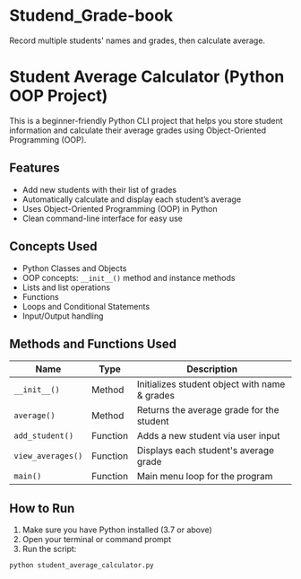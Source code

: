 # Studend_Grade-book
Record multiple students' names and grades, then calculate average.
# Student Average Calculator (Python OOP Project)

This is a beginner-friendly Python CLI project that helps you store student information and calculate their average grades using Object-Oriented Programming (OOP).

## Features

- Add new students with their list of grades
- Automatically calculate and display each student’s average
- Uses Object-Oriented Programming (OOP) in Python
- Clean command-line interface for easy use

##  Concepts Used

- Python Classes and Objects
- OOP concepts: `__init__()` method and instance methods
- Lists and list operations
- Functions
- Loops and Conditional Statements
- Input/Output handling

## Methods and Functions Used

| Name            | Type     | Description                                  |
|-----------------|----------|----------------------------------------------|
| `__init__()`    | Method   | Initializes student object with name & grades |
| `average()`     | Method   | Returns the average grade for the student     |
| `add_student()` | Function | Adds a new student via user input             |
| `view_averages()`| Function| Displays each student's average grade         |
| `main()`        | Function | Main menu loop for the program                |

## How to Run

1. Make sure you have Python installed (3.7 or above)
2. Open your terminal or command prompt
3. Run the script:

```bash
python student_average_calculator.py
